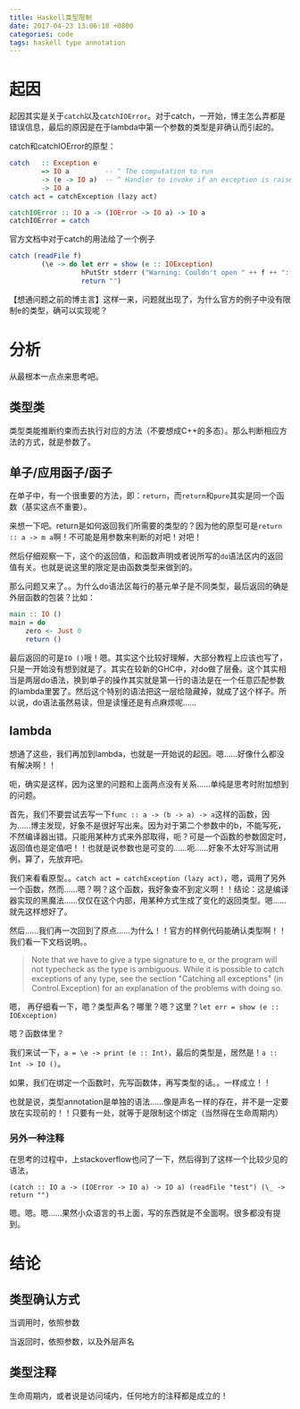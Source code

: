 ```yaml
---
title: Haskell类型限制
date: 2017-04-23 13:06:18 +0800
categories: code
tags: haskell type annotation
---
```


# 起因
起因其实是关于`catch`以及`catchIOError`。对于catch，一开始，博主怎么弄都是错误信息，最后的原因是在于lambda中第一个参数的类型是非确认而引起的。
<!-- more -->

catch和catchIOError的原型：
```haskell
catch   :: Exception e
        => IO a         -- ^ The computation to run
        -> (e -> IO a)  -- ^ Handler to invoke if an exception is raised
        -> IO a
catch act = catchException (lazy act)

catchIOError :: IO a -> (IOError -> IO a) -> IO a
catchIOError = catch
```
官方文档中对于catch的用法给了一个例子
```haskell
catch (readFile f)
        (\e -> do let err = show (e :: IOException)
                  hPutStr stderr ("Warning: Couldn't open " ++ f ++ ": " ++ err)
                  return "")
```

【想通问题之前的博主言】这样一来，问题就出现了，为什么官方的例子中没有限制e的类型，确可以实现呢？

# 分析
从最根本一点点来思考吧。

## 类型类
类型类能推断约束而去执行对应的方法（不要想成C++的多态）。那么判断相应方法的方式，就是参数了。

## 单子/应用函子/函子
在单子中，有一个很重要的方法，即：`return`，而`return`和`pure`其实是同一个函数（基实这点不重要）。

来想一下吧。return是如何返回我们所需要的类型的？因为他的原型可是`return :: a -> m a`啊！不可能是用参数来判断的对吧！对吧！

然后仔细观察一下，这个的返回值，和函数声明或者说所写的`do`语法区内的返回值有关。也就是说这里的限定是由函数类型来做到的。

那么问题又来了。。为什么do语法区每行的基元单子是不同类型，最后返回的确是外层函数的包装？比如：
```haskell
main :: IO ()
main = do
    zero <- Just 0
    return ()
```
最后返回的可是`IO ()`哦！嗯。其实这个比较好理解，大部分教程上应该也写了，只是一开始没有想到就是了。其实在较新的GHC中，对do做了层叠。这个其实相当是两层do语法，换到单子的操作其实就是第一行的语法是在一个任意匹配参数的lambda里罢了。然后这个特别的语法把这一层给隐藏掉，就成了这个样子。所以说，do语法虽然易读，但是读懂还是有点麻烦呢……

## lambda
想通了这些，我们再加到lambda，也就是一开始说的起因。嗯……好像什么都没有解决啊！！

呃，确实是这样，因为这里的问题和上面两点没有关系……单纯是思考时附加想到的问题。

首先，我们不要尝试去写一下`func :: a -> (b -> a) -> a`这样的函数，因为……博主发现，好象不是很好写出来。因为对于第二个参数中的b，不能写死，不然编译器出错。只能用某种方式来外部取得，呃？可是一个函数的参数固定时，返回值也是定值吧！！也就是说参数也是可变的……呃……好象不太好写测试用例，算了，先放弃吧。

我们来看看原型。。`catch act = catchException (lazy act)`，嗯，调用了另外一个函数，然而……嗯？啊？这个函数，我好象查不到定义啊！！结论：这是编译器实现的黑魔法……仅仅在这个内部，用某种方式生成了变化的返回类型。嗯……就先这样想好了。

然后……我们再一次回到了原点……为什么！！官方的样例代码能确认类型啊！！我们看一下文档说明。。
> Note that we have to give a type signature to e, or the program will not typecheck as the type is ambiguous. While it is possible to catch exceptions of any type, see the section "Catching all exceptions" (in Control.Exception) for an explanation of the problems with doing so.

嗯， 再仔细看一下，嗯？类型声名？哪里？嗯？这里？`let err = show (e :: IOException)`

嗯？函数体里？

我们来试一下，`a = \e -> print (e :: Int)`，最后的类型是，居然是！`a :: Int -> IO ()`。

如果，我们在绑定一个函数时，先写函数体，再写类型的话。。一样成立！！

也就是说，类型annotation是单独的语法……像是声名一样的存在，并不是一定要放在实现前的！！只要有一处，就等于是限制这个绑定（当然得在生命周期内）

### 另外一种注释
在思考的过程中，上stackoverflow也问了一下，然后得到了这样一个比较少见的语法，

`(catch :: IO a -> (IOError -> IO a) -> IO a) (readFile "test") (\_ -> return "")`

嗯。嗯。嗯……果然小众语言的书上面，写的东西就是不全面啊。很多都没有提到。

# 结论
## 类型确认方式
当调用时，依照参数

当返回时，依照参数，以及外层声名

## 类型注释
生命周期内，或者说是访问域内，任何地方的注释都是成立的！





